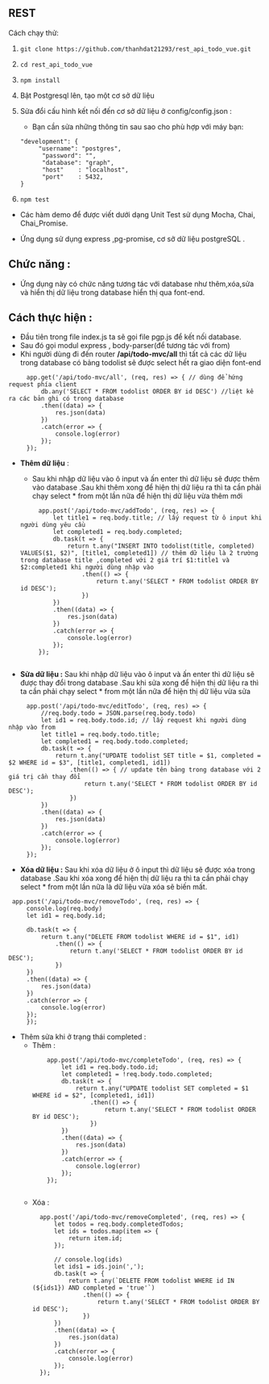## REST

Cách chạy thử:

1. ```git clone https://github.com/thanhdat21293/rest_api_todo_vue.git```

2. ```cd rest_api_todo_vue```

3. ```npm install```

4. Bật Postgresql lên, tạo một cơ sở dữ liệu

5. Sửa đổi cấu hình kết nối đến cơ sở dữ liệu ở config/config.json :
    * Bạn cần sửa những thông tin sau sao cho phù hợp với máy bạn:
    ```script
    "development": {
         "username": "postgres",
          "password": "",
          "database": "graph",
          "host"    : "localhost",
          "port"    : 5432,
    }
    ```
6. ```npm test```

* Các hàm demo để được viết dưới dạng Unit Test sử dụng Mocha, Chai, Chai_Promise.

* Ứng dụng sử dụng express ,pg-promise, cơ sở dữ liệu postgreSQL .

## Chức năng :
* Ứng dụng này có chức năng tương tác với database như thêm,xóa,sửa và hiển thị dữ liệu trong database hiển thị qua font-end.
   
## Cách thực hiện :

   * Đầu tiên trong file index.js ta sẽ gọi file pgp.js để kết nối database.
   * Sau đó gọi modul express , body-parser(để tương tác với from)
   * Khi người dùng đi đến router **/api/todo-mvc/all** thì tất cả các dữ liệu trong database  có bảng todolist  sẽ được select hết ra giao diện font-end
   ````
        app.get('/api/todo-mvc/all', (req, res) => { // dùng để hứng request phía client
            db.any('SELECT * FROM todolist ORDER BY id DESC') //liệt kê ra các bản ghi có trong database
            .then((data) => {
                res.json(data)
            })
            .catch(error => {
                console.log(error)
            });
        });   
   ````
   * **Thêm dữ liệu** : 
   
       * Sau khi nhập dữ liệu vào ô input và ấn enter thì dữ liệu sẽ được thêm vào database .Sau khi thêm xong để hiện thị dữ liệu ra thì ta cần phải chạy select * from một lần nữa để hiện thị dữ liệu vừa thêm mới
       
       ````
            app.post('/api/todo-mvc/addTodo', (req, res) => {
                let title1 = req.body.title; // lấy request từ ô input khi người dùng yêu cầu 
                let completed1 = req.body.completed;
                db.task(t => {
                    return t.any("INSERT INTO todolist(title, completed) VALUES($1, $2)", [title1, completed1]) // thêm dữ liệu là 2 trường trong database title ,completed với 2 giá trí $1:title1 và $2:completed1 khi người dùng nhập vào
                        .then(() => {
                            return t.any('SELECT * FROM todolist ORDER BY id DESC');
                        })
                })
                .then((data) => {
                    res.json(data)
                })
                .catch(error => {
                    console.log(error)
                });
            });
            
       ````
   * **Sửa dữ liệu :**  Sau khi nhập dữ liệu vào ô input và ấn enter thì dữ liệu sẽ được  thay đổi trong  database .Sau khi sửa xong để hiện thị dữ liệu ra thì ta cần phải chạy select * from một lần nữa để hiện thị dữ liệu vừa sửa
   
   ````
        app.post('/api/todo-mvc/editTodo', (req, res) => {
            //req.body.todo = JSON.parse(req.body.todo)
            let id1 = req.body.todo.id; // lấy request khi người dùng nhập vào from
            let title1 = req.body.todo.title;
            let completed1 = req.body.todo.completed;
            db.task(t => {
                return t.any("UPDATE todolist SET title = $1, completed = $2 WHERE id = $3", [title1, completed1, id1])
                    .then(() => { // update tên bảng trong database với 2 giá trị cần thay đổi
                        return t.any('SELECT * FROM todolist ORDER BY id DESC');
                    })
            })
            .then((data) => {
                res.json(data)
            })
            .catch(error => {
                console.log(error)
            });
        });

   ````
   
   * **Xóa dữ liệu :** Sau khi xóa dữ liệu ở ô input thì dữ liệu sẽ được xóa trong  database .Sau khi xóa xong để hiện thị dữ liệu ra thì ta cần phải chạy select * from một lần nữa là dữ liệu vừa xóa sẽ biến mất.
   ````
   	app.post('/api/todo-mvc/removeTodo', (req, res) => {
        console.log(req.body)
        let id1 = req.body.id;
    
        db.task(t => {
            return t.any("DELETE FROM todolist WHERE id = $1", id1)
                .then(() => {
                    return t.any('SELECT * FROM todolist ORDER BY id DESC');
                })
        })
        .then((data) => {
            res.json(data)
        })
        .catch(error => {
            console.log(error)
        });
    	});
   ````
   * Thêm sửa khi ở trạng thái completed : 
       * Thêm : 
            ````
                app.post('/api/todo-mvc/completeTodo', (req, res) => {
                    let id1 = req.body.todo.id;
                    let completed1 = !req.body.todo.completed;
                    db.task(t => {
                        return t.any("UPDATE todolist SET completed = $1 WHERE id = $2", [completed1, id1])
                            .then(() => {
                                return t.any('SELECT * FROM todolist ORDER BY id DESC');
                            })
                    })
                    .then((data) => {
                        res.json(data)
                    })
                    .catch(error => {
                        console.log(error)
                    });
                });
                
            ````
       * Xóa : 
            ````
              app.post('/api/todo-mvc/removeCompleted', (req, res) => {
                  let todos = req.body.completedTodos;
                  let ids = todos.map(item => {
                      return item.id;
                  });
              
                  // console.log(ids)
                  let ids1 = ids.join(',');
                  db.task(t => {
                      return t.any(`DELETE FROM todolist WHERE id IN (${ids1}) AND completed = 'true'`)
                          .then(() => {
                              return t.any('SELECT * FROM todolist ORDER BY id DESC');
                          })
                  })
                  .then((data) => {
                      res.json(data)
                  })
                  .catch(error => {
                      console.log(error)
                  });
              });  
            ````
